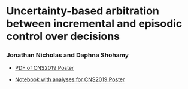 # Uncertainty-based arbitration between incremental and episodic control over decisions
### Jonathan Nicholas and Daphna Shohamy

- [PDF of CNS2019 Poster](
https://github.com/boomsbloom/noisyoneshot/blob/master/CNS2019_poster.pdf
)

- [Notebook with analyses for CNS2019 Poster](
https://nbviewer.jupyter.org/github/boomsbloom/noisyoneshot/blob/master/CNS2019_poster_analyses.ipynb)


